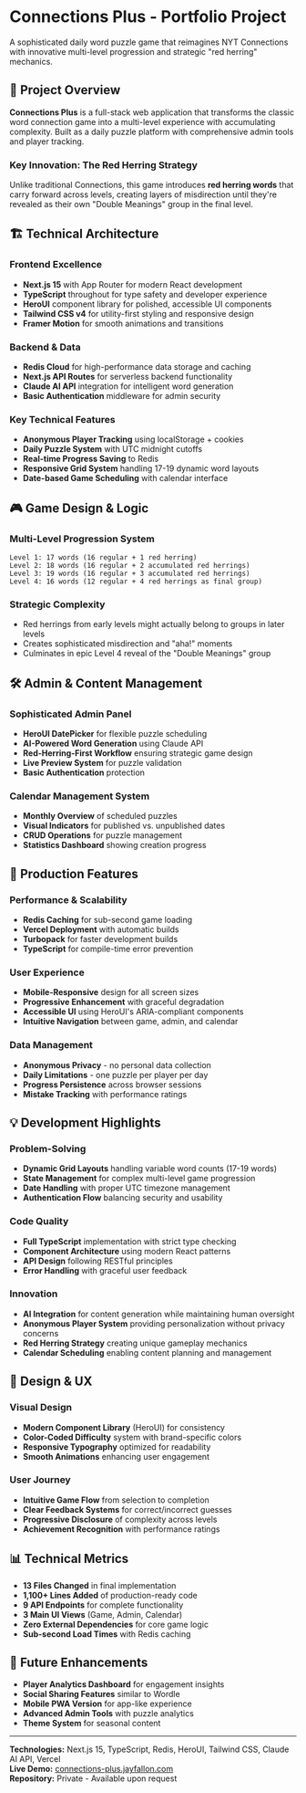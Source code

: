 # Connections Plus - Portfolio Project

A sophisticated daily word puzzle game that reimagines NYT Connections with innovative multi-level progression and strategic "red herring" mechanics.

## 🎯 Project Overview

**Connections Plus** is a full-stack web application that transforms the classic word connection game into a multi-level experience with accumulating complexity. Built as a daily puzzle platform with comprehensive admin tools and player tracking.

### Key Innovation: The Red Herring Strategy
Unlike traditional Connections, this game introduces **red herring words** that carry forward across levels, creating layers of misdirection until they're revealed as their own "Double Meanings" group in the final level.

## 🏗 Technical Architecture

### Frontend Excellence
- **Next.js 15** with App Router for modern React development
- **TypeScript** throughout for type safety and developer experience
- **HeroUI** component library for polished, accessible UI components
- **Tailwind CSS v4** for utility-first styling and responsive design
- **Framer Motion** for smooth animations and transitions

### Backend & Data
- **Redis Cloud** for high-performance data storage and caching
- **Next.js API Routes** for serverless backend functionality
- **Claude AI API** integration for intelligent word generation
- **Basic Authentication** middleware for admin security

### Key Technical Features
- **Anonymous Player Tracking** using localStorage + cookies
- **Daily Puzzle System** with UTC midnight cutoffs
- **Real-time Progress Saving** to Redis
- **Responsive Grid System** handling 17-19 dynamic word layouts
- **Date-based Game Scheduling** with calendar interface

## 🎮 Game Design & Logic

### Multi-Level Progression System
```
Level 1: 17 words (16 regular + 1 red herring)
Level 2: 18 words (16 regular + 2 accumulated red herrings)  
Level 3: 19 words (16 regular + 3 accumulated red herrings)
Level 4: 16 words (12 regular + 4 red herrings as final group)
```

### Strategic Complexity
- Red herrings from early levels might actually belong to groups in later levels
- Creates sophisticated misdirection and "aha!" moments
- Culminates in epic Level 4 reveal of the "Double Meanings" group

## 🛠 Admin & Content Management

### Sophisticated Admin Panel
- **HeroUI DatePicker** for flexible puzzle scheduling
- **AI-Powered Word Generation** using Claude API
- **Red-Herring-First Workflow** ensuring strategic game design
- **Live Preview System** for puzzle validation
- **Basic Authentication** protection

### Calendar Management System  
- **Monthly Overview** of scheduled puzzles
- **Visual Indicators** for published vs. unpublished dates
- **CRUD Operations** for puzzle management
- **Statistics Dashboard** showing creation progress

## 🚀 Production Features

### Performance & Scalability
- **Redis Caching** for sub-second game loading
- **Vercel Deployment** with automatic builds
- **Turbopack** for faster development builds
- **TypeScript** for compile-time error prevention

### User Experience
- **Mobile-Responsive** design for all screen sizes
- **Progressive Enhancement** with graceful degradation
- **Accessible UI** using HeroUI's ARIA-compliant components
- **Intuitive Navigation** between game, admin, and calendar

### Data Management
- **Anonymous Privacy** - no personal data collection
- **Daily Limitations** - one puzzle per player per day
- **Progress Persistence** across browser sessions
- **Mistake Tracking** with performance ratings

## 💡 Development Highlights

### Problem-Solving
- **Dynamic Grid Layouts** handling variable word counts (17-19 words)
- **State Management** for complex multi-level game progression  
- **Date Handling** with proper UTC timezone management
- **Authentication Flow** balancing security and usability

### Code Quality
- **Full TypeScript** implementation with strict type checking
- **Component Architecture** using modern React patterns
- **API Design** following RESTful principles
- **Error Handling** with graceful user feedback

### Innovation
- **AI Integration** for content generation while maintaining human oversight
- **Anonymous Player System** providing personalization without privacy concerns
- **Red Herring Strategy** creating unique gameplay mechanics
- **Calendar Scheduling** enabling content planning and management

## 🎨 Design & UX

### Visual Design
- **Modern Component Library** (HeroUI) for consistency
- **Color-Coded Difficulty** system with brand-specific colors
- **Responsive Typography** optimized for readability
- **Smooth Animations** enhancing user engagement

### User Journey
- **Intuitive Game Flow** from selection to completion
- **Clear Feedback Systems** for correct/incorrect guesses
- **Progressive Disclosure** of complexity across levels
- **Achievement Recognition** with performance ratings

## 📊 Technical Metrics

- **13 Files Changed** in final implementation
- **1,100+ Lines Added** of production-ready code
- **9 API Endpoints** for complete functionality
- **3 Main UI Views** (Game, Admin, Calendar)
- **Zero External Dependencies** for core game logic
- **Sub-second Load Times** with Redis caching

## 🔮 Future Enhancements

- **Player Analytics Dashboard** for engagement insights
- **Social Sharing Features** similar to Wordle
- **Mobile PWA Version** for app-like experience
- **Advanced Admin Tools** with puzzle analytics
- **Theme System** for seasonal content

---

**Technologies:** Next.js 15, TypeScript, Redis, HeroUI, Tailwind CSS, Claude AI API, Vercel  
**Live Demo:** [connections-plus.jayfallon.com](https://connections-plus.jayfallon.com)  
**Repository:** Private - Available upon request